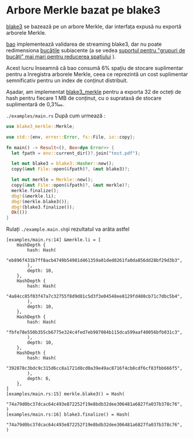 # Arbore Merkle bazat pe blake3

[blake3](https://github.com/BLAKE3-team/BLAKE3) se bazează pe un arbore Merkle, dar interfața expusă nu exportă arborele Merkle.

[bao](https://github.com/oconnor663/bao) implementează validarea de streaming blake3, dar nu poate redimensiona [bucățile](https://github.com/oconnor663/bao/issues/34) subiacente (a se vedea [suportul pentru "grupuri de bucăți" mai mari pentru reducerea spațiului](https://github.com/oconnor663/bao/issues/34) ).

Acest lucru înseamnă că bao consumă 6% spațiu de stocare suplimentar pentru a înregistra arborele Merkle, ceea ce reprezintă un cost suplimentar semnificativ pentru un index de conținut distribuit.

Așadar, am implementat [blake3_merkle](https://github.com/rmw-lib/blake3_merkle) pentru a exporta 32 de octeți de hash pentru fiecare 1 MB de conținut, cu o suprataxă de stocare suplimentară de 0,3‱.

`./examples/main.rs` După cum urmează :

```rust
use blake3_merkle::Merkle;

use std::{env, error::Error, fs::File, io::copy};

fn main() -> Result<(), Box<dyn Error>> {
  let fpath = env::current_dir()?.join("test.pdf");

  let mut blake3 = blake3::Hasher::new();
  copy(&mut File::open(&fpath)?, &mut blake3)?;

  let mut merkle = Merkle::new();
  copy(&mut File::open(&fpath)?, &mut merkle)?;
  merkle.finalize();
  dbg!(&merkle.li);
  dbg!(merkle.blake3());
  dbg!(blake3.finalize());
  Ok(())
}
```

Rulați `./example.main.sh`și rezultatul va arăta astfel

```
[examples/main.rs:14] &merkle.li = [
    HashDepth {
        hash: Hash(
            "eb896f431b7ff8acb4749b54981d461359a01ded0261fa0da856dd28bf29d3b3",
        ),
        depth: 10,
    },
    HashDepth {
        hash: Hash(
            "4a84cc85f03f47a7c32755f8d9d81c5d3f3e04548ee8129fd480cb71c7dbc5b4",
        ),
        depth: 10,
    },
    HashDepth {
        hash: Hash(
            "fbfe78e550b355cb6775e324c4fed7eb987084b115dca599aaf40056bfb031c3",
        ),
        depth: 10,
    },
    HashDepth {
        hash: Hash(
            "392878c3bdc9c315d6cc8a1721d8cd0a39e49ac8716f4cb8cdf6cf83fbb666f5",
        ),
        depth: 6,
    },
]
[examples/main.rs:15] merkle.blake3() = Hash(
    "74a79d0bc37dcac64c493e872252f19e8bdb32dee306481a6827fa037b378c76",
)
[examples/main.rs:16] blake3.finalize() = Hash(
    "74a79d0bc37dcac64c493e872252f19e8bdb32dee306481a6827fa037b378c76",
)
```